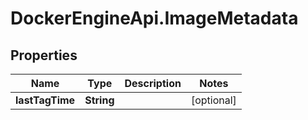# DockerEngineApi.ImageMetadata

## Properties

Name | Type | Description | Notes
------------ | ------------- | ------------- | -------------
**lastTagTime** | **String** |  | [optional] 


